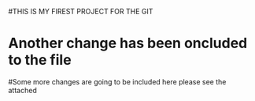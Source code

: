 
#THIS IS MY FIREST PROJECT FOR THE GIT
# Another change has been oncluded to the file 
#Some more changes are going to be included here please see the attached
